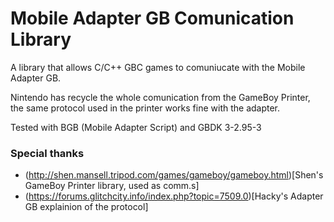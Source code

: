 # Mobile Adapter GB Comunication Library

A library that allows C/C++ GBC games to comuniucate with the Mobile Adapter GB.

Nintendo has recycle the whole comunication from the GameBoy Printer, the same protocol
used in the printer works fine with the adapter.

Tested with BGB (Mobile Adapter Script) and GBDK 3-2.95-3

### Special thanks
- (http://shen.mansell.tripod.com/games/gameboy/gameboy.html)[Shen's GameBoy Printer library, used as comm.s]
- (https://forums.glitchcity.info/index.php?topic=7509.0)[Hacky's Adapter GB explainion of the protocol]
